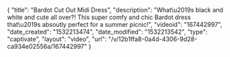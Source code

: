 {
    "title": "Bardot Cut Out Midi Dress",
    "description": "What\u2019s black and white and cute all over?! This super comfy and chic Bardot dress that\u2019s absoutly perfect for a summer picnic!",
    "videoid": "167442997",
    "date_created": "1532213474",
    "date_modified": "1532213542",
    "type": "captivate",
    "layout": "video",
    "url": "\/v\/12b1ffa8-0a4d-4306-9d28-ca934e02556a\/167442997"
}